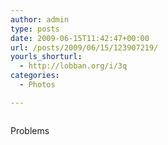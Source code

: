 ```yaml
---
author: admin
type: posts
date: 2009-06-15T11:42:47+00:00
url: /posts/2009/06/15/123907219/
yourls_shorturl:
  - http://lobban.org/i/3q
categories:
  - Photos

---
```

<div class="figure">
  <img src="http://andy.lobban.org/photo/1280/123907219/1/n6SoNyvfPoqnuv24aLKSYgl0" alt="" />
</div>

Problems